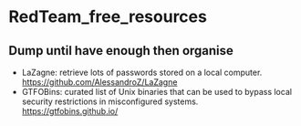 # RedTeam_free_resources

## Dump until have enough then organise

- LaZagne: retrieve lots of passwords stored on a local computer. https://github.com/AlessandroZ/LaZagne
- GTFOBins: curated list of Unix binaries that can be used to bypass local security restrictions in misconfigured systems. https://gtfobins.github.io/

